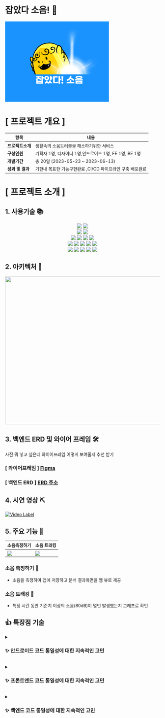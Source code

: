 
# 잡았다 소음!  👋


 [![android](/profile/마스코트.png)](https://drive.google.com/file/d/1rRvhvFjUJRRTOW-yiM6hZ4_TpH39x9fd/view?usp=sharing)


#  [ 프로젝트 개요 ]


| 항목      | 내용                              |
|---------|---------------------------------|
| **프로젝트소개**  | 생활속의 소음트러블을 해소하기위한 서비스          |
| **구성인원**    | 기획자 1명, 디자이너 1명,안드로이드 1명, FE 1명, BE 1명          |
| **개발기간**    | 총 20일 (2023-05-23 ~ 2023-06-13) |
| **성과 및 결과** | 기한내 목표한 기능구현완료 ,CI/CD 파이프라인 구축 배포완료 |


# [ 프로젝트 소개 ]

## 1. 사용기술 📚
<div align="center">
 <span>
  <img src="https://img.shields.io/badge/android-3DDC84?style=flat-square&logo=android&logoColor=white"/> 
     <img src="https://img.shields.io/badge/kotlin-7F52FF?style=flat-square&logo=kotlin&logoColor=white"/> 
 </span>
 <br>
  <span>
    <img src="https://img.shields.io/badge/python-3776AB?style=flat-square&logo=python&logoColor=white"/>
    <img src="https://img.shields.io/badge/tensorflow-FF6F00?style=flat&logo=tensorflow&logoColor=white"/> 
  </span>
   <br>
   <span>
   <img src="https://img.shields.io/badge/react-61DAFB?style=flat-square&logo=react&logoColor=white"/>
   <img src="https://img.shields.io/badge/reactrouter-CA4245?style=flat&logo=reactrouter&logoColor=white"/> 
   <img src="https://img.shields.io/badge/axios-5A29E4?style=flat&logo=axios&logoColor=white"/> 
   <img src="https://img.shields.io/badge/vercel-000000?style=flat&logo=vercel&logoColor=white"/> 
</span>
  <br>
  <span>
  <img src="https://img.shields.io/badge/springboot-6DB33F?style=flat-square&logo=springboot&logoColor=white"/>
  <img src="https://img.shields.io/badge/gradle-02303A?style=flat-square&logo=gradle&logoColor=white"/>
  <img src="https://img.shields.io/badge/Java-007396?style=flat&logo=OpenJDK&logoColor=white"/>
  <img src="https://img.shields.io/badge/mysql-4479A1?style=flat-square&logo=mysql&logoColor=white"/>
  <img src="https://img.shields.io/badge/amazonrds-527FFF?style=flat&logo=amazonrds&logoColor=white"/>
</span>
<br>
<span>
  <img src="https://img.shields.io/badge/nginx-009639?style=flat-square&logo=nginx&logoColor=white"/>
  <img src="https://img.shields.io/badge/amazonec2-FF9900?style=flat&logo=amazonec2&logoColor=white"/>
  <img src="https://img.shields.io/badge/amazons3-569A31?style=flat-square&logo=amazons3&logoColor=white"/>
  <img src="https://img.shields.io/badge/github-181717?style=flat&logo=github&logoColor=white"/>
  <img src="https://img.shields.io/badge/githubactions-2088FF?style=flat-square&logo=githubactions&logoColor=white"/>
</span>
  <br>

</div>
                

## 2. 아키텍처 🔔
<div align="center">
<img src="https://github.com/Greenie-crew/.github/assets/71303448/7c894022-9677-4202-8762-0fdc0b378e6a"  width="600" height="480">
</div>

## 3. 백엔드 ERD 및 와이어 프레임 🛠

사진 뭐 넣고 싶은데 와이어프레임 어떻게 보여줄지 추천 받기 

### [ 와이어프레임 ]   [ Figma ](https://www.figma.com/file/D1FJxm69kI0QDLSWs0adiG/%EB%91%90%EB%91%90's-team-library?type=design&node-id=411%3A2&t=cK2CQkRgg4JjV27l-1)

### [ 백엔드 ERD ]  [ERD 주소](https://www.erdcloud.com/d/qro5eibi6BhBKvKSQ)


## 4. 시연 영상 ⛏

  [![Video Label](http://img.youtube.com/vi/ElwwGIre76s/0.jpg)](https://youtu.be/ElwwGIre76s)



## 5. 주요 기능 🎨

| 소음측정하기      | 소음 트래킹                             |
|---------------------------------|---------------------------------|
| <img align="center" src="https://github.com/Greenie-crew/.github/assets/71303448/7c61d241-4687-498c-b170-812fb178d252" width="240">| <img align="center" src="https://github.com/Greenie-crew/.github/assets/71303448/bff39e9b-7b61-49ae-9594-fb7d25ae336a" width="240">|


###  소음 측정하기 🎉 

- 소음을 측정하여 앱에 저장하고 분석 결과화면을 웹 뷰로 제공

  
###  소음 트래킹 🎉
- 특정 시간 동안 기준치 이상의 소음(80dB)이 몇번 발생했는지 그래프로 확인


## 👍 특장점 기술 

<details>
<summary>
<h3>✨ 안드로이드 코드 통일성에 대한 지속적인 고민</h3>
</summary>
<div markdown="1">

- 코드 컨벤션
    - **협업 및 분업**을 원활하게 하기 위해 개발 시 **통일성**을 부여하고자 많이 고민했어요.
    - **TypeScript,  Prettier** 덕분에 버그를 예방하고 협업 생산성을 높일 수 있었어요.
    - `Button` `Label` `Input` `Title`과 같은 **재 사용성**이 요구되는 UI 요소는 **Atom 단위**로 설계하여 **생산성**을 높일 수 있었어요
    - Type은 확장이 용이하도록 BaseType을 선언해 중복되는 Property를 줄였어요.
    - 덕분에 200줄의 Type 코드가 60줄로 줄어 들 수 있었어요.
    - 그 외 통일해야 할 부분을 발견하면 즉시 함께 고민하고 실행했어요.

- 기술
    - **RTK** 를 사용하여 Client 상태를 관리했어요.
    - **RTK Query**를 활용하여 Server 상태를 관리하였으며, Caching을 활용하여 통신 비용을 줄일 수 있었어요.
    - 덕분에 응답 다음 작업이나 에러 발생 시에도 통일된 작업을 수행할 수 있었어요.
    - **Emotion**을 활용한 스타일링 작업 시에 글로벌 스타일 적용과 **Typo, Palette**로 선언한 변수를 이용하도록 협의하여 통일성을 부여했어요.

</div>
</details>
<br>

<details>
<summary>
<h3>✨ 프론트엔드 코드 통일성에 대한 지속적인 고민</h3>
</summary>
<div markdown="1">

- 코드 컨벤션
    - **협업 및 분업**을 원활하게 하기 위해 개발 시 **통일성**을 부여하고자 많이 고민했어요.
    - **TypeScript,  Prettier** 덕분에 버그를 예방하고 협업 생산성을 높일 수 있었어요.
    - `Button` `Label` `Input` `Title`과 같은 **재 사용성**이 요구되는 UI 요소는 **Atom 단위**로 설계하여 **생산성**을 높일 수 있었어요
    - Type은 확장이 용이하도록 BaseType을 선언해 중복되는 Property를 줄였어요.
    - 덕분에 200줄의 Type 코드가 60줄로 줄어 들 수 있었어요.
    - 그 외 통일해야 할 부분을 발견하면 즉시 함께 고민하고 실행했어요.

- 기술
    - **RTK** 를 사용하여 Client 상태를 관리했어요.
    - **RTK Query**를 활용하여 Server 상태를 관리하였으며, Caching을 활용하여 통신 비용을 줄일 수 있었어요.
    - 덕분에 응답 다음 작업이나 에러 발생 시에도 통일된 작업을 수행할 수 있었어요.
    - **Emotion**을 활용한 스타일링 작업 시에 글로벌 스타일 적용과 **Typo, Palette**로 선언한 변수를 이용하도록 협의하여 통일성을 부여했어요.

</div>
</details>
<br>

<details>
<summary>
<h3>✨ 백엔드 코드 통일성에 대한 지속적인 고민</h3>
</summary>
<div markdown="1">

- 코드 컨벤션
    - **협업 및 분업**을 원활하게 하기 위해 개발 시 **통일성**을 부여하고자 많이 고민했어요.
    - **TypeScript,  Prettier** 덕분에 버그를 예방하고 협업 생산성을 높일 수 있었어요.
    - `Button` `Label` `Input` `Title`과 같은 **재 사용성**이 요구되는 UI 요소는 **Atom 단위**로 설계하여 **생산성**을 높일 수 있었어요
    - Type은 확장이 용이하도록 BaseType을 선언해 중복되는 Property를 줄였어요.
    - 덕분에 200줄의 Type 코드가 60줄로 줄어 들 수 있었어요.
    - 그 외 통일해야 할 부분을 발견하면 즉시 함께 고민하고 실행했어요.

- 기술
    - **RTK** 를 사용하여 Client 상태를 관리했어요.
    - **RTK Query**를 활용하여 Server 상태를 관리하였으며, Caching을 활용하여 통신 비용을 줄일 수 있었어요.
    - 덕분에 응답 다음 작업이나 에러 발생 시에도 통일된 작업을 수행할 수 있었어요.
    - **Emotion**을 활용한 스타일링 작업 시에 글로벌 스타일 적용과 **Typo, Palette**로 선언한 변수를 이용하도록 협의하여 통일성을 부여했어요.

</div>
</details>







<!--

**Here are some ideas to get you started:**

🙋‍♀️ A short introduction - what is your organization all about?
🌈 Contribution guidelines - how can the community get involved?
👩‍💻 Useful resources - where can the community find your docs? Is there anything else the community should know?
🍿 Fun facts - what does your team eat for breakfast?
🧙 Remember, you can do mighty things with the power of [Markdown](https://docs.github.com/github/writing-on-github/getting-started-with-writing-and-formatting-on-github/basic-writing-and-formatting-syntax)
-->
